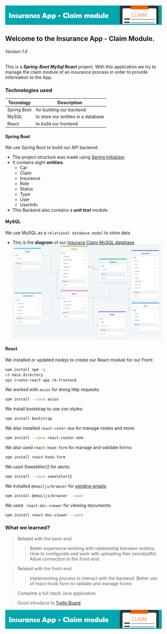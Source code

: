 ![Claim-Banner](/assets/banner.png "Claim")
## Welcome to the Insurance App - Claim Module. 
###### Version 1.0

This is a ***Spring-Boot MySql React*** project. With this application we try to manage the claim module of an insurance process in order to provide information to the App. 

### Technologies used
| Tecnology | Description |
| --------- | ----------- |
| Spring Boot | for building our backend |
| MySQL | to store our entities in a database |
| React | to build our frontend |


#### Spring Boot
We use Spring Boot to build our API backend.
* The project structure was made using [Spring Initializer](https://start.spring.io/).
* It contains eight **entities**:
    - Car
    - Claim
    - Insurance
    - Role
    - Status
    - Type
    - User
    - UserInfo
* This Backend also contains a ***unit test*** module.

#### MySQL
We use MySQL as a `relational database model` to store data
* This is the ***diagram*** of our [Insurace Claim MySQL database](https://drawsql.app/teams/minardo/diagrams/insurance-claim "Insurace Claim MySQL diagram")
![Database](/assets/database.png "Database")

#### React
We installed or updated *nodejs* to create our React module for our Front:
```sh
npm install npm -g 
cd main directory
npx create-react-app rm-frontend
```
We worked with `axios` for doing http requests:
```sh
npm install --save axios
```
We install bootstrap to use con styles:
```sh
npm install bootstrap
```
We also installed `react-roter-dom` for manage routes and more:
```sh
npm install --save react-router-dom
```
We also used `react-hook-form` for manage and validate forms:
```sh
npm install react-hook-form
```
We used SweetAlert2 for alerts:
```sh
npm install --save sweetalert2
```
We installed `@emailjs/browser` for [sending emails](https://dashboard.emailjs.com/admin/templates "Emailjs"):
```sh
npm install @emailjs/browser --save
```
We used ` react-doc-viewer` for viewing documents:
```sh
npm install react-doc-viewer --save
```

### What we learned?
> Related with the back-end:
>> Better experience working with relationship between entities. 
>> How to configurate and work with uploading files (word/pdfs).
>> Allow connection to the front-end.

> Related with the front-end:
>> Implementing process to interact with the backend.
>> Better use of react-hook-form to validate and manage forms.

> Complete a full stack Java application.

> Good introduce to [Trello Board](https://trello.com/b/ExOWpGHq/claim "Trello")

![Claim-Banner](/assets/banner.png "Claim")
